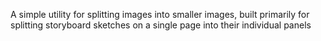 A simple utility for splitting images into smaller images, built primarily for splitting storyboard sketches on a single page into their individual panels 